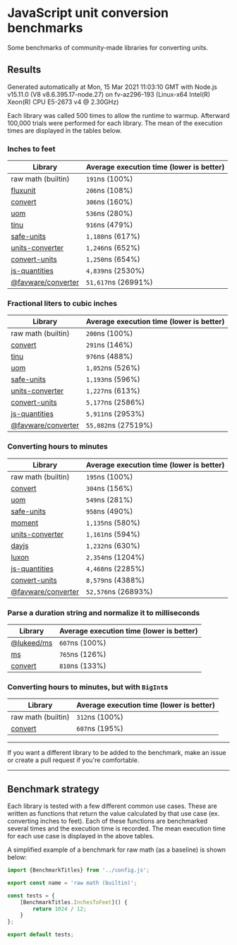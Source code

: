 # JavaScript unit conversion benchmarks

Some benchmarks of community-made libraries for converting units.

## Results

<!-- beginblock(results) -->

Generated automatically at Mon, 15 Mar 2021 11:03:10 GMT with Node.js v15.11.0 (V8 v8.6.395.17-node.27) on fv-az296-193 (Linux-x64 Intel(R) Xeon(R) CPU E5-2673 v4 @ 2.30GHz)

Each library was called 500 times to allow the runtime to warmup.
Afterward 100,000 trials were performed for each library.
The mean of the execution times are displayed in the tables below.

### Inches to feet

| Library                                                            | Average execution time (lower is better) |
| ------------------------------------------------------------------ | ---------------------------------------- |
| raw math (builtin)                                                 | `191`ns (100%)                           |
| [fluxunit](https://npmjs.com/package/fluxunit)                     | `206`ns (108%)                           |
| [convert](https://npmjs.com/package/convert)                       | `306`ns (160%)                           |
| [uom](https://npmjs.com/package/uom)                               | `536`ns (280%)                           |
| [tinu](https://npmjs.com/package/tinu)                             | `916`ns (479%)                           |
| [safe-units](https://npmjs.com/package/safe-units)                 | `1,180`ns (617%)                         |
| [units-converter](https://npmjs.com/package/units-converter)       | `1,246`ns (652%)                         |
| [convert-units](https://npmjs.com/package/convert-units)           | `1,250`ns (654%)                         |
| [js-quantities](https://npmjs.com/package/js-quantities)           | `4,839`ns (2530%)                        |
| [@favware/converter](https://npmjs.com/package/@favware/converter) | `51,617`ns (26991%)                      |

### Fractional liters to cubic inches

| Library                                                            | Average execution time (lower is better) |
| ------------------------------------------------------------------ | ---------------------------------------- |
| raw math (builtin)                                                 | `200`ns (100%)                           |
| [convert](https://npmjs.com/package/convert)                       | `291`ns (146%)                           |
| [tinu](https://npmjs.com/package/tinu)                             | `976`ns (488%)                           |
| [uom](https://npmjs.com/package/uom)                               | `1,052`ns (526%)                         |
| [safe-units](https://npmjs.com/package/safe-units)                 | `1,193`ns (596%)                         |
| [units-converter](https://npmjs.com/package/units-converter)       | `1,227`ns (613%)                         |
| [convert-units](https://npmjs.com/package/convert-units)           | `5,177`ns (2586%)                        |
| [js-quantities](https://npmjs.com/package/js-quantities)           | `5,911`ns (2953%)                        |
| [@favware/converter](https://npmjs.com/package/@favware/converter) | `55,082`ns (27519%)                      |

### Converting hours to minutes

| Library                                                            | Average execution time (lower is better) |
| ------------------------------------------------------------------ | ---------------------------------------- |
| raw math (builtin)                                                 | `195`ns (100%)                           |
| [convert](https://npmjs.com/package/convert)                       | `304`ns (156%)                           |
| [uom](https://npmjs.com/package/uom)                               | `549`ns (281%)                           |
| [safe-units](https://npmjs.com/package/safe-units)                 | `958`ns (490%)                           |
| [moment](https://npmjs.com/package/moment)                         | `1,135`ns (580%)                         |
| [units-converter](https://npmjs.com/package/units-converter)       | `1,161`ns (594%)                         |
| [dayjs](https://npmjs.com/package/dayjs)                           | `1,232`ns (630%)                         |
| [luxon](https://npmjs.com/package/luxon)                           | `2,354`ns (1204%)                        |
| [js-quantities](https://npmjs.com/package/js-quantities)           | `4,468`ns (2285%)                        |
| [convert-units](https://npmjs.com/package/convert-units)           | `8,579`ns (4388%)                        |
| [@favware/converter](https://npmjs.com/package/@favware/converter) | `52,576`ns (26893%)                      |

### Parse a duration string and normalize it to milliseconds

| Library                                            | Average execution time (lower is better) |
| -------------------------------------------------- | ---------------------------------------- |
| [@lukeed/ms](https://npmjs.com/package/@lukeed/ms) | `607`ns (100%)                           |
| [ms](https://npmjs.com/package/ms)                 | `765`ns (126%)                           |
| [convert](https://npmjs.com/package/convert)       | `810`ns (133%)                           |

### Converting hours to minutes, but with `BigInt`s

| Library                                      | Average execution time (lower is better) |
| -------------------------------------------- | ---------------------------------------- |
| raw math (builtin)                           | `312`ns (100%)                           |
| [convert](https://npmjs.com/package/convert) | `607`ns (195%)                           |

<!-- endblock(results) -->

---

If you want a different library to be added to the benchmark, make an issue or create a pull request if you're comfortable.

---

## Benchmark strategy

Each library is tested with a few different common use cases.
These are written as functions that return the value calculated by that use case (ex. converting inches to feet).
Each of these functions are benchmarked several times and the execution time is recorded.
The mean execution time for each use case is displayed in the above tables.

A simplified example of a benchmark for raw math (as a baseline) is shown below:

```js
import {BenchmarkTitles} from '../config.js';

export const name = 'raw math (builtin)';

const tests = {
	[BenchmarkTitles.InchesToFeet]() {
		return 1024 / 12;
	}
};

export default tests;
```
